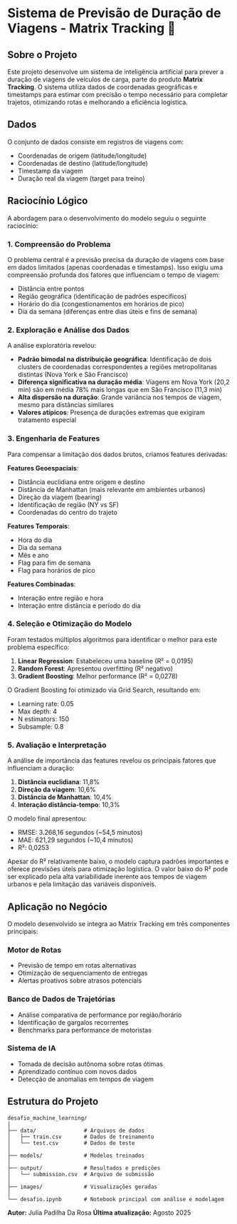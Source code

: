 # Sistema de Previsão de Duração de Viagens - Matrix Tracking 🚚

## Sobre o Projeto

Este projeto desenvolve um sistema de inteligência artificial para prever a duração de viagens de veículos de carga, parte do produto **Matrix Tracking**. O sistema utiliza dados de coordenadas geográficas e timestamps para estimar com precisão o tempo necessário para completar trajetos, otimizando rotas e melhorando a eficiência logística.

##  Dados

O conjunto de dados consiste em registros de viagens com:
- Coordenadas de origem (latitude/longitude)
- Coordenadas de destino (latitude/longitude)
- Timestamp da viagem
- Duração real da viagem (target para treino)

##  Raciocínio Lógico

A abordagem para o desenvolvimento do modelo seguiu o seguinte raciocínio:

### 1. Compreensão do Problema

O problema central é a previsão precisa da duração de viagens com base em dados limitados (apenas coordenadas e timestamps). Isso exigiu uma compreensão profunda dos fatores que influenciam o tempo de viagem:
- Distância entre pontos
- Região geográfica (identificação de padrões específicos)
- Horário do dia (congestionamentos em horários de pico)
- Dia da semana (diferenças entre dias úteis e fins de semana)

### 2. Exploração e Análise dos Dados

A análise exploratória revelou:

- **Padrão bimodal na distribuição geográfica**: Identificação de dois clusters de coordenadas correspondentes a regiões metropolitanas distintas (Nova York e São Francisco)
- **Diferença significativa na duração média**: Viagens em Nova York (20,2 min) são em média 78% mais longas que em São Francisco (11,3 min)
- **Alta dispersão na duração**: Grande variância nos tempos de viagem, mesmo para distâncias similares
- **Valores atípicos**: Presença de durações extremas que exigiram tratamento especial

### 3. Engenharia de Features

Para compensar a limitação dos dados brutos, criamos features derivadas:

**Features Geoespaciais**:
- Distância euclidiana entre origem e destino
- Distância de Manhattan (mais relevante em ambientes urbanos)
- Direção da viagem (bearing)
- Identificação de região (NY vs SF)
- Coordenadas do centro do trajeto

**Features Temporais**:
- Hora do dia
- Dia da semana
- Mês e ano
- Flag para fim de semana
- Flag para horários de pico

**Features Combinadas**:
- Interação entre região e hora
- Interação entre distância e período do dia

### 4. Seleção e Otimização do Modelo

Foram testados múltiplos algoritmos para identificar o melhor para este problema específico:

1. **Linear Regression**: Estabeleceu uma baseline (R² = 0,0195)
2. **Random Forest**: Apresentou overfitting (R² negativo)
3. **Gradient Boosting**: Melhor performance (R² = 0,0278)

O Gradient Boosting foi otimizado via Grid Search, resultando em:
- Learning rate: 0.05
- Max depth: 4
- N estimators: 150
- Subsample: 0.8

### 5. Avaliação e Interpretação

A análise de importância das features revelou os principais fatores que influenciam a duração:
1. **Distância euclidiana**: 11,8%
2. **Direção da viagem**: 10,6%
3. **Distância de Manhattan**: 10,4%
4. **Interação distância-tempo**: 10,3%

O modelo final apresentou:
- RMSE: 3.268,16 segundos (~54,5 minutos)
- MAE: 621,29 segundos (~10,4 minutos)
- R²: 0,0253

Apesar do R² relativamente baixo, o modelo captura padrões importantes e oferece previsões úteis para otimização logística. O valor baixo do R² pode ser explicado pela alta variabilidade inerente aos tempos de viagem urbanos e pela limitação das variáveis disponíveis.

##  Aplicação no Negócio

O modelo desenvolvido se integra ao Matrix Tracking em três componentes principais:

###  Motor de Rotas
- Previsão de tempo em rotas alternativas
- Otimização de sequenciamento de entregas
- Alertas proativos sobre atrasos potenciais

###  Banco de Dados de Trajetórias
- Análise comparativa de performance por região/horário
- Identificação de gargalos recorrentes
- Benchmarks para performance de motoristas

###  Sistema de IA
- Tomada de decisão autônoma sobre rotas ótimas
- Aprendizado contínuo com novos dados
- Detecção de anomalias em tempos de viagem

##  Estrutura do Projeto

```
desafio_machine_learning/
│
├── data/               # Arquivos de dados
│   ├── train.csv       # Dados de treinamento
│   └── test.csv        # Dados de teste
│
├── models/             # Modelos treinados
│
├── output/             # Resultados e predições
│   └── submission.csv  # Arquivo de submissão
│
├── images/             # Visualizações geradas
│
└── desafio.ipynb       # Notebook principal com análise e modelagem
```


**Autor:** Julia Padilha Da Rosa
**Última atualização:** Agosto 2025
